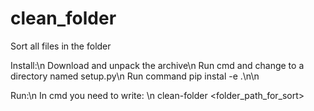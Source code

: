 # clean_folder
Sort all files in the folder

Install:\n
Download and unpack the archive\n
Run cmd and change to a directory named setup.py\n
Run command pip instal -e .\n\n

Run:\n
In cmd you need to write: \n
clean-folder <folder_path_for_sort>

